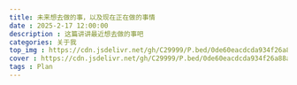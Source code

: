 ```yaml
---
title: 未来想去做的事，以及现在正在做的事情
date : 2025-2-17 12:00:00
description : 这篇讲讲最近想去做的事吧
categories: 关于我
top_img : https://cdn.jsdelivr.net/gh/C29999/P.bed/0de60eacdcda934f26a88a2fd97b802d.jpeg
cover : https://cdn.jsdelivr.net/gh/C29999/P.bed/0de60eacdcda934f26a88a2fd97b802d.jpeg
tags : Plan
---
```

